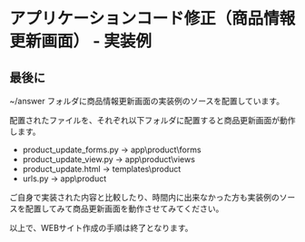 # アプリケーションコード修正（商品情報更新画面） - 実装例

## 最後に

~/answer フォルダに商品情報更新画面の実装例のソースを配置しています。

配置されたファイルを、それぞれ以下フォルダに配置すると商品更新画面が動作します。
- product_update_forms.py → app\product\forms
- product_update_view.py → app\product\views
- product_update.html → templates\product
- urls.py → app\product


ご自身で実装された内容と比較したり、時間内に出来なかった方も実装例のソースを配置してみて商品更新画面を動作させてみてください。

以上で、WEBサイト作成の手順は終了となります。

